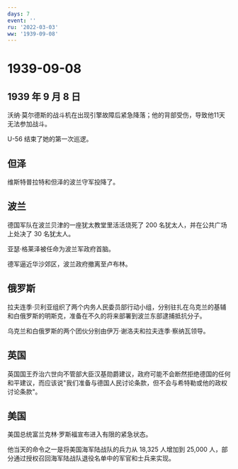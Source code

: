 ```yaml
---
days: 7
event: ''
ru: '2022-03-03'
ww: '1939-09-08'
---
```


# 1939-09-08

## 1939 年 9 月 8 日

沃纳·莫尔德斯的战斗机在出现引擎故障后紧急降落；他的背部受伤，导致他11天无法参加战斗。

U-56 结束了她的第一次巡逻。

## 但泽

维斯特普拉特和但泽的波兰守军投降了。

## 波兰

德国军队在波兰贝津的一座犹太教堂里活活烧死了 200
名犹太人，并在公共广场上处决了 30 名犹太人。

亚瑟·格莱泽被任命为波兰军政府首脑。

德军逼近华沙郊区，波兰政府撤离至卢布林。

## 俄罗斯

拉夫连季·贝利亚组织了两个内务人民委员部行动小组，分别驻扎在乌克兰的基辅和白俄罗斯的明斯克，准备在不久的将来部署到波兰东部逮捕抵抗分子。

乌克兰和白俄罗斯的两个团伙分别由伊万·谢洛夫和拉夫连季·察纳瓦领导。

## 英国

英国国王乔治六世向不管部大臣汉基勋爵建议，政府可能不会断然拒绝德国的任何和平建议，而应该说"我们准备与德国人民讨论条款，但不会与希特勒或他的政权讨论条款"。

## 美国

美国总统富兰克林·罗斯福宣布进入有限的紧急状态。

他当天的命令之一是将美国海军陆战队的兵力从 18,325 人增加到 25,000
人，部分通过授权召回海军陆战队退役名单中的军官和士兵来实现。